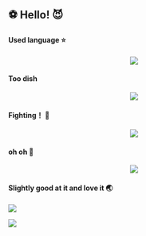 ##  ⚽ Hello! 😈


#### Used language ⭐
<!--语言统计-->
<div align="center"> <img src="https://github-readme-stats.vercel.app/api/top-langs/?username=sun0225SUN&hide_title=true&hide_border=true&layout=compact&langs_count=6&text_color=000&icon_color=fff&bg_color=0,52fa5a,4dfcff,c64dff&theme=graywhite" /> </div>

#### Too dish 
<!--卡片信息-->
<div align="center"> <img src="https://github-readme-stats.vercel.app/api?username=YSevenK&show_icons=true&theme=tokyonight" /> </div>

#### Fighting！ 🚀
<!--图像-->
<div align="center"> <img src="https://github-readme-activity-graph.vercel.app/graph?username=YSevenK&theme=xcode" /> </div>

#### oh oh 🌌
<!--连续登陆-->
<div align="center"> <img src="https://github-readme-streak-stats.herokuapp.com/?user=sun0225SUN" /> </div>

#### Slightly good at it and love it 🌏
<!--编程语言-->
[![](https://img.shields.io/badge/-Java-4682B4?style=flat-square&logo=java&logoColor=ffffff)](https://www.java.com/)

[![](https://img.shields.io/badge/-Python-007396?style=flat-square&logo=Python&logoColor=ffffff)](https://www.python.org/)



<!--
**YSevenK/YSevenK** is a ✨ _special_ ✨ repository because its `README.md` (this file) appears on your GitHub profile.

Here are some ideas to get you started:

- 🔭 I’m currently working on ...
- 🌱 I’m currently learning ...
- 👯 I’m looking to collaborate on ...
- 🤔 I’m looking for help with ...
- 💬 Ask me about ...
- 📫 How to reach me: ...
- 😄 Pronouns: ...
- ⚡ Fun fact: ...
-->
